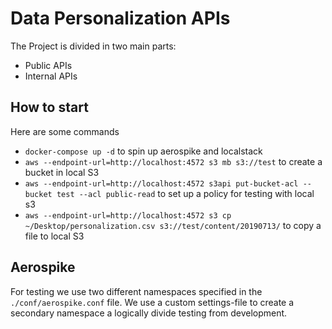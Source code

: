 # Data Personalization APIs

The Project is divided in two main parts:

- Public APIs
- Internal APIs

## How to start

Here are some commands

- `docker-compose up -d` to spin up aerospike and localstack
- `aws --endpoint-url=http://localhost:4572 s3 mb s3://test` to create a bucket in local S3
- `aws --endpoint-url=http://localhost:4572 s3api put-bucket-acl --bucket test --acl public-read` to set up a policy for testing with local s3
- `aws --endpoint-url=http://localhost:4572 s3 cp ~/Desktop/personalization.csv s3://test/content/20190713/` to copy a file to local S3

## Aerospike

For testing we use two different namespaces specified in the `./conf/aerospike.conf` file. We use a custom settings-file to create a secondary namespace a logically divide testing from development.
